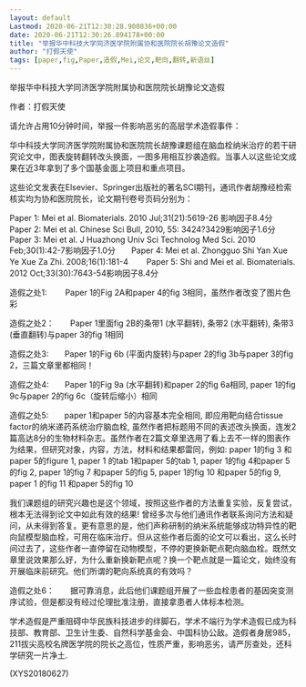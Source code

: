 ```yaml
---
layout: default
Lastmod: 2020-06-21T12:30:28.900836+00:00
date: 2020-06-21T12:30:26.894178+00:00
title: "举报华中科技大学同济医学院附属协和医院院长胡豫论文造假"
author: "打假天使"
tags: [paper,fig,Paper,造假,Mei,论文,靶向,翻转,新语丝]
---
```


举报华中科技大学同济医学院附属协和医院院长胡豫论文造假

作者：打假天使

请允许占用10分钟时间，举报一件影响恶劣的高层学术造假事件：

华中科技大学同济医学院附属协和医院院长胡豫课题组在脑血栓纳米治疗的若干研究论文中，图表旋转翻转改头换面，一图多用相互抄袭造假。当事人以这些论文成果在近3年拿到了多个国基金面上项目和重点项目。

这些论文发表在Elsevier、Springer出版社的著名SCI期刊，通讯作者胡豫经检索核实均为协和医院院长，论文期刊卷号页码分别为：

Paper 1:  Mei et al. Biomaterials. 2010 Jul;31(21):5619-26 影响因子8.4分　　Paper 2:  Mei et al. Chinese Sci Bull, 2010, 55: 3424?3429影响因子1.6分　　Paper 3:  Mei et al. J Huazhong Univ Sci Technolog Med Sci. 2010 Feb;30(1):42-7影响因子1.0分　　Paper 4:  Mei et al. Zhongguo Shi Yan Xue Ye Xue Za Zhi. 2008;16(1):181-4 　　Paper 5:  Shi and Mei et al. Biomaterials. 2012 Oct;33(30):7643-54影响因子8.4分

造假之处1: 　　Paper 1的Fig 2A和paper 4的fig 3相同，虽然作者改变了图片色彩

造假之处2：　　Paper 1里面fig 2B的条带1 (水平翻转), 条带2 (水平翻转), 条带3 (垂直翻转)与paper 3的fig 1相同

造假之处3:　　Paper 1的Fig 6b (平面内旋转)与paper 2的fig 3b与paper 3的fig 2，三篇文章里都相同！

造假之处4:　　Paper 1的Fig 9a (水平翻转)和paper 2的fig 6a相同, paper 1的fig 9c与paper 2的fig 6c（旋转后缩小）相同

造假之处5:　　paper 1和paper 5的内容基本完全相同, 即应用靶向结合tissue factor的纳米递药系统治疗脑血栓, 虽然作者把标题用不同的表述改头换面，连发2篇高达8分的生物材料杂志。虽然作者在2篇文章里选用了看上去不一样的图表作为结果，但研究对象，内容，方法，材料和结果都雷同，例如: paper 1的fig 3 和paper 5的figure 1, paper 1 的tab 1和paper 5的tab 1, paper 1的fig 4和paper 5的fig 2, paper 1的fig 7 和paper 5的fig 5, paper 1的fig 10 和paper 5的fig 9, paper 1 的fig 11 和paper 5的fig 10

我们课题组的研究兴趣也是这个领域，按照这些作者的方法重复实验，反复尝试，根本无法得到论文中如此有效的结果! 曾经多次与他们通讯作者联系询问方法和疑问，从未得到答复。更有意思的是，他们声称研制的纳米系统能够成功特异性的靶向鼠模型脑血栓，可用在临床治疗。但从这些作者后面的论文可以看出，这么长时间过去了，这些作者一直停留在动物模型，不停的更换新靶点靶向脑血栓。既然文章里说效果那么好，为什么重新换新靶点呢？换一个靶点就是一篇论文，始终没有开展临床前研究。他们所谓的靶向系统真的有效吗？

造假之处6：　　据可靠消息，此后他们课题组开展了一些血栓患者的基因突变测序试验，但是都没有经过伦理批准注册，直接拿患者人体标本检测。

学术造假是严重阻碍中华民族科技进步的绊脚石，学术不端行为学术造假已成为科技部、教育部、卫生计生委、自然科学基金会、中国科协公敌。造假者身居985，211拔尖高校名牌医学院的院长之高位，性质严重，影响恶劣，请严厉查处，还科学研究一片净土.

(XYS20180627)

